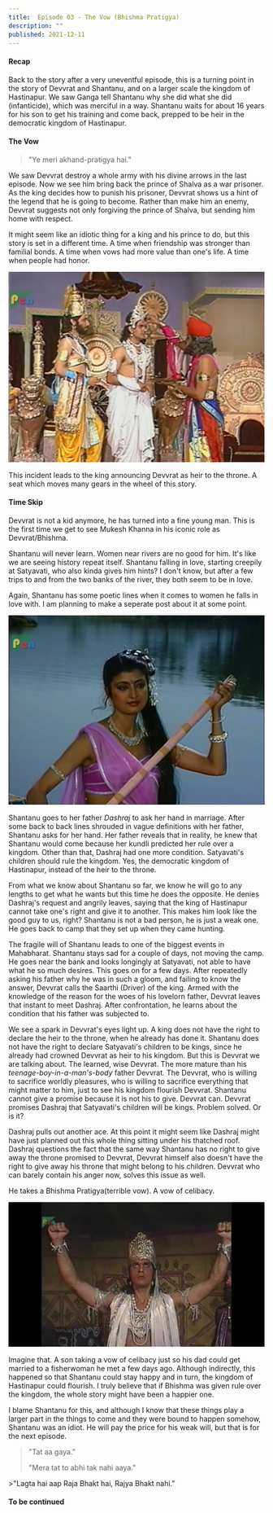 ```yaml
---
title:  Episode 03 - The Vow (Bhishma Pratigya)
description: ""
published: 2021-12-11
---
```

#### Recap

Back to the story after a very uneventful episode, this is a turning point in
the story of Devvrat and Shantanu, and on a larger scale the kingdom of
Hastinapur. We saw Ganga tell Shantanu why she did what she did (infanticide),
which was merciful in a way. Shantanu waits for about 16 years for his son to
get his training and come back, prepped to be heir in the democratic kingdom of
Hastinapur. 

#### The Vow

>"Ye meri akhand-pratigya hai."

We saw Devvrat destroy a whole army with his divine arrows in the last episode.
Now we see him bring back the prince of Shalva as a war prisoner. As the king
decides how to punish his prisoner, Devvrat shows us a hint of the legend that
he is going to become. Rather than make him an enemy, Devvrat suggests not only
forgiving the prince of Shalva, but sending him home with respect. 

It might seem like an idiotic thing for a king and his prince to do, but this
story is set in a different time. A time when friendship was stronger than
familial bonds. A time when vows had more value than one's life. A time when
people had honor.


![Devvrat is announced future king](../../assets/mahabharat/ep3_1.webp)

This incident leads to the king announcing Devvrat as heir to the throne. A seat which moves many gears in the wheel of this story.

#### Time Skip

Devvrat is not a kid anymore, he has turned into a fine young man. This is the
first time we get to see Mukesh Khanna in his iconic role as Devvrat/Bhishma. 

Shantanu will never learn. Women near rivers are no good for him. It's like we
are seeing history repeat itself. Shantanu falling in love, starting creepily
at Satyavati, who also kinda gives him hints? I don't know, but after a few
trips to and from the two banks of the river, they both seem to be in love. 

Again, Shantanu has some poetic lines when it comes to women he falls in love
with. I am planning to make a seperate post about it at some point. 

![Satyavati](../../assets/mahabharat/ep3_2.webp)

Shantanu goes to her father *Dashraj* to ask her hand in marriage. After some
back to back lines shrouded in vague definitions with her father, Shantanu asks
for her hand. Her father reveals that in reality, he knew that Shantanu would
come because her kundli predicted her rule over a kingdom. Other than that,
Dashraj had one more condition. Satyavati's children should rule the kingdom.
Yes, the democratic kingdom of Hastinapur, instead of the heir to the throne. 

From what we know about Shantanu so far, we know he will go to any lengths to
get what he wants but this time he does the opposite. He denies Dashraj's
request and angrily leaves, saying that the king of Hastinapur cannot take
one's right and give it to another. This makes him look like the good guy to
us, right? Shantanu is not a bad person, he is just a weak one. He goes back to
camp that they set up when they came hunting.

The fragile will of Shantanu leads to one of the biggest events in Mahabharat.
Shantanu stays sad for a couple of days, not moving the camp. He goes near the
bank and looks longingly at Satyavati, not able to have what he so much
desires. This goes on for a few days. After repeatedly asking his father why he
was in such a gloom, and failing to know the answer, Devvrat calls the Saarthi
(Driver) of the king. Armed with the knowledge of the reason for the woes of
his lovelorn father, Devvrat leaves that instant to meet Dashraj. After
confrontation, he learns about the condition that his father was subjected to.

We see a spark in Devvrat's eyes light up. A king does not have the right to
declare the heir to the throne, when he already has done it. Shantanu does not
have the right to declare Satyavati's children to be kings, since he already
had crowned Devvrat as heir to his kingdom. But this is Devvrat we are talking
about. The learned, wise Devvrat. The more mature than his
*teenage-boy-in-a-man's-body* father Devvrat. The Devvrat, who is willing to
sacrifice worldly pleasures, who is willing to sacrifice everything that might
matter to him, just to see his kingdom flourish Devvrat. Shantanu cannot give a
promise because it is not his to give. Devvrat can. Devvrat promises Dashraj
that Satyavati's children will be kings. Problem solved. Or is it?

Dashraj pulls out another ace. At this point it might seem like Dashraj might
have just planned out this whole thing sitting under his thatched roof. Dashraj
questions the fact that the same way Shantanu has no right to give away the
throne promised to Devvrat, Devvrat himself also doesn't have the right to give
away his throne that might belong to his children. Devvrat who can barely
contain his anger now, solves this issue as well. 

He takes a Bhishma Pratigya(terrible vow). A vow of celibacy. 

![Bhishma Pratigya](../../assets/mahabharat/ep3_3.webp)

Imagine that. A son taking a vow of celibacy just so his dad could get married
to a fisherwoman he met a few days ago. Although indirectly, this happened so
that Shantanu could stay happy and in turn, the kingdom of Hastinapur could
flourish. I truly believe that if Bhishma was given rule over the kingdom, the
whole story might have been a happier one.

I blame Shantanu for this, and although I know that these things play a larger
part in the things to come and they were bound to happen somehow, Shantanu was
an idiot. He will pay the price for his weak will, but that is for the next
episode.

>"Tat aa gaya." 
>
>"Mera tat to abhi tak nahi aaya."
<div></div>
>"Lagta hai aap Raja Bhakt hai, Rajya Bhakt nahi."

#### To be continued

